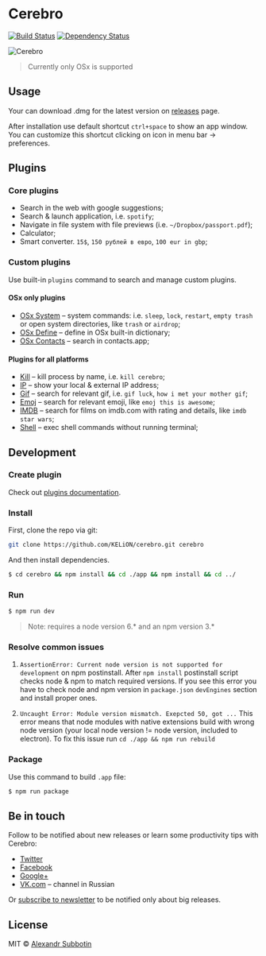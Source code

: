 # Cerebro

[![Build Status][travis-image]][travis-url]
[![Dependency Status][david_img]][david_site]

![Cerebro](https://cloud.githubusercontent.com/assets/594298/20180624/858a483a-a75b-11e6-94a1-ef1edc4d95c3.gif)

> Currently only OSx is supported

## Usage
Your can download .dmg for the latest version on  [releases](https://github.com/KELiON/cerebro/releases) page.

After installation use default shortcut `ctrl+space` to show an app window. You can customize this shortcut clicking on icon in menu bar → preferences.


## Plugins
### Core plugins
* Search in the web with google suggestions;
* Search & launch application, i.e. `spotify`;
* Navigate in file system with file previews (i.e. `~/Dropbox/passport.pdf`);
* Calculator;
* Smart converter. `15$`, `150 рублей в евро`, `100 eur in gbp`;

### Custom plugins
Use built-in `plugins` command to search and manage custom plugins.

#### OSx only plugins
* [OSx System](https://github.com/KELiON/cerebro-osx-system) – system commands: i.e. `sleep`, `lock`, `restart`, `empty trash` or open system directories, like `trash` or `airdrop`;
* [OSx Define](https://github.com/KELiON/cerebro-osx-define) – define in OSx built-in dictionary;
* [OSx Contacts](https://github.com/KELiON/cerebro-osx-contacts) – search in contacts.app;

#### Plugins for all platforms
* [Kill](https://github.com/KELiON/cerebro-kill) – kill process by name, i.e. `kill cerebro`;
* [IP](https://github.com/KELiON/cerebro-ip) – show your local & external IP address;
* [Gif](https://github.com/KELiON/cerebro-gif) – search for relevant gif, i.e. `gif luck`, `how i met your mother gif`;
* [Emoj](https://github.com/KELiON/cerebro-emoj) – search for relevant emoji, like `emoj this is awesome`;
* [IMDB](https://github.com/KELiON/cerebro-imdb) – search for films on imdb.com with rating and details, like `imdb star wars`;
* [Shell](https://github.com/KELiON/cerebro-shell) – exec shell commands without running terminal;

## Development
### Create plugin
Check out [plugins documentation](./docs/plugins.md).

### Install

First, clone the repo via git:

```bash
git clone https://github.com/KELiON/cerebro.git cerebro
```

And then install dependencies.

```bash
$ cd cerebro && npm install && cd ./app && npm install && cd ../
```

### Run
```bash
$ npm run dev
```

> Note: requires a node version 6.* and an npm version 3.*

### Resolve common issues
1. `AssertionError: Current node version is not supported for development` on npm postinstall.
After `npm install` postinstall script checks node & npm to match required versions. If you see this error you have to check node and npm version in `package.json` `devEngines` section and install proper ones.

2. `Uncaught Error: Module version mismatch. Exepcted 50, got ...`
This error means that node modules with native extensions build with wrong node version (your local node version != node version, included to electron). To fix this issue run `cd ./app && npm run rebuild`



### Package
Use this command to build `.app` file:

```bash
$ npm run package
```


## Be in touch
Follow to be notified about new releases or learn some productivity tips with Cerebro:

* [Twitter](https://twitter.com/cerebro_app)
* [Facebook](https://www.facebook.com/cerebroapp)
* [Google+](https://plus.google.com/104292436165594177472)
* [VK.com](https://vk.com/cerebroapp) – channel in Russian

Or [subscribe to newsletter](http://eepurl.com/coiKU9) to be notified only about big releases.


## License
MIT © [Alexandr Subbotin](https://github.com/KELiON)

[travis-image]: https://travis-ci.org/KELiON/cerebro.svg?branch=master
[travis-url]: https://travis-ci.org/KELiON/cerebro
[david_img]: https://img.shields.io/david/KELiON/cerebro.svg
[david_site]: https://david-dm.org/KELiON/cerebro
